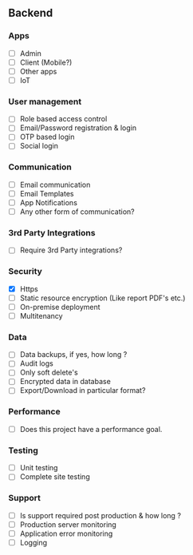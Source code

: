 ## Backend

### Apps

- [ ] Admin
- [ ] Client (Mobile?)
- [ ] Other apps
- [ ] IoT

### User management

- [ ] Role based access control
- [ ] Email/Password registration & login
- [ ] OTP based login
- [ ] Social login

### Communication

- [ ] Email communication
- [ ] Email Templates
- [ ] App Notifications
- [ ] Any other form of communication?

### 3rd Party Integrations
- [ ] Require 3rd Party integrations?

### Security

- [x] Https
- [ ] Static resource encryption (Like report PDF's etc.)
- [ ] On-premise deployment
- [ ] Multitenancy

### Data

- [ ] Data backups, if yes, how long ?
- [ ] Audit logs
- [ ] Only soft delete's
- [ ] Encrypted data in database
- [ ] Export/Download in particular format?

### Performance

- [ ] Does this project have a performance goal. 

### Testing

- [ ] Unit testing
- [ ] Complete site testing

### Support

- [ ] Is support required post production & how long ?
- [ ] Production server monitoring
- [ ] Application error monitoring
- [ ] Logging
